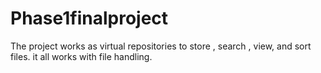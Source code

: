 # Phase1finalproject
The project works as virtual repositories to store , search , view, and sort files. it all works with file handling.
